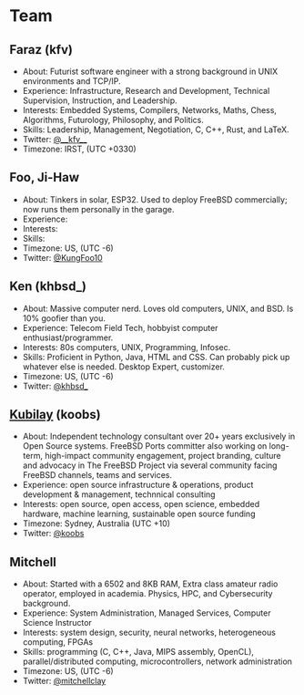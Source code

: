 # Team

## Faraz (kfv)
- About: Futurist software engineer with a strong background in UNIX environments and TCP/IP.
- Experience: Infrastructure, Research and Development, Technical Supervision, Instruction, and Leadership. 
- Interests: Embedded Systems, Compilers, Networks, Maths, Chess, Algorithms, Futurology, Philosophy, and Politics.
- Skills: Leadership, Management, Negotiation, C, C++, Rust, and LaTeX.
- Twitter: [@\_\_kfv\_\_](https://twitter.com/__kfv__)
- Timezone: IRST, (UTC +0330)

## Foo, Ji-Haw
- About: Tinkers in solar, ESP32. Used to deploy FreeBSD commercially; now runs them personally in the garage.
- Experience:
- Interests:
- Skills:
- Timezone: US, (UTC -6)
- Twitter: [@KungFoo10](https://twitter.com/kungfoo10)

## Ken (khbsd_)
- About: Massive computer nerd. Loves old computers, UNIX, and BSD. Is 10% goofier than you.
- Experience: Telecom Field Tech, hobbyist computer enthusiast/programmer.
- Interests: 80s computers, UNIX, Programming, Infosec.
- Skills: Proficient in Python, Java, HTML and CSS. Can probably pick up whatever else is needed. Desktop Expert, customizer.
- Timezone: US, (UTC -6)
- Twitter: [@khbsd_](https://twitter.com/khbsd_)

## [Kubilay](https://wiki.freebsd.org/KubilayKocak/) (koobs)
- About: Independent technology consultant over 20+ years exclusively in Open Source systems. FreeBSD Ports committer also working on long-term, high-impact community engagement, project branding, culture and advocacy in The FreeBSD Project via several community facing FreeBSD channels, teams and services.
- Experience: open source infrastructure & operations, product development & management, technnical consulting
- Interests: open source, open access, open science, embedded hardware, machine learning, sustainable open source funding
- Timezone: Sydney, Australia (UTC +10)
- Twitter: [@koobs](https://twitter.com/koobs)

## Mitchell
- About: Started with a 6502 and 8KB RAM, Extra class amateur radio operator, employed in academia. Physics, HPC, and Cybersecurity background.
- Experience: System Administration, Managed Services, Computer Science Instructor
- Interests: system design, security, neural networks, heterogeneous computing, FPGAs
- Skills: programming (C, C++, Java, MIPS assembly, OpenCL), parallel/distributed computing, microcontrollers, network administration
- Timezone: US, (UTC -6)
- Twitter: [@mitchellclay](https://twitter.com/mitchellclay)


